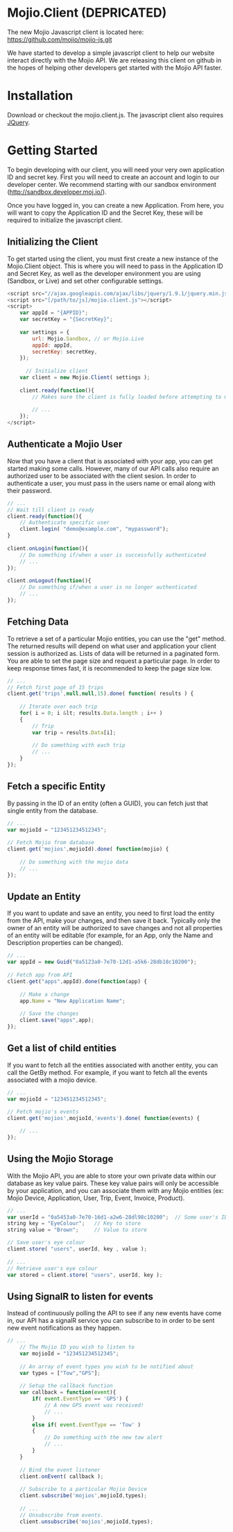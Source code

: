 
Mojio.Client (DEPRICATED)
============

The new Mojio Javascript client is located here: https://github.com/mojio/mojio-js.git

We have started to develop a simple javascript client to help our website interact directly with the Mojio API.  We are releasing this client on github in the hopes of helping other developers get started with the Mojio API faster.

Installation
============

Download or checkout the mojio.client.js.  The javascript client also requires [JQuery](http://jquery.com/).


Getting Started
===============

To begin developing with our client, you will need your very own application ID and secret key.  First you will need to create an account and login to our developer center.  We recommend starting with our sandbox environment (http://sandbox.developer.moj.io/).

Once you have logged in, you can create a new Application.  From here, you will want to copy the Application ID and the Secret Key, these will be required to initialize the javascript client.


Initializing the Client
-----------------------

To get started using the client, you must first create a new instance of the Mojio.Client object.  This is where you will need to pass in the Application ID and Secret Key, as well as the developer environment you are using (Sandbox, or Live) and set other configurable settings.


```javascript
<script src="//ajax.googleapis.com/ajax/libs/jquery/1.9.1/jquery.min.js"></script>
<script src="[/path/to/js]/mojio.client.js"></script>
<script>
    var appId = "{APPID}";
    var secretKey = "{SecretKey}";
	
    var settings = {
        url: Mojio.Sandbox, // or Mojio.Live
        appId: appId,
        secretKey: secretKey,
    });
	
	  // Initialize client
    var client = new Mojio.Client( settings );
	
    client.ready(function(){
        // Makes sure the client is fully loaded before attempting to make additional calls.
		
        // ...
    });
</script>
```

Authenticate a Mojio User
-------------------------

Now that you have a client that is associated with your app, you can get started making some calls.  However, many of our API calls also require an authorized user to be associated with the client sesion.  In order to authenticate a user, you must pass in the users name or email along with their password.

```javascript
// ...
// Wait till client is ready
client.ready(function(){
    // Authenticate specific user
    client.login( "demo@example.com", "mypassword");
}
	
client.onLogin(function(){
    // Do something if/when a user is successfully authenticated
    // ...
});
	
client.onLogout(function(){
    // Do something if/when a user is no longer authenticated
    // ...
});
```

Fetching Data
-------------

To retrieve a set of a particular Mojio entities, you can use the "get" method.  The returned results will depend on what user and application your client session is authorized as. Lists of data will be returned in a paginated form.  You are able to set the page size and request a particular page.  In order to keep response times fast, it is recommended to keep the page size low.

```javascript
// ...
// Fetch first page of 15 trips
client.get('trips',null,null,15).done( function( results ) {
		
    // Iterate over each trip
    for( i = 0; i &lt; results.Data.length ; i++ )
    {
        // Trip
        var trip = results.Data[i];
	
        // Do something with each trip
        // ...
    }
});
```

Fetch a specific Entity
-----------------------

By passing in the ID of an entity (often a GUID), you can fetch just that single entity from the database.

```javascript
// ...
var mojioId = "123451234512345";
	
// Fetch Mojio from database
client.get('mojios',mojioId).done( function(mojio) {
	
    // Do something with the mojio data
    // ...
});
```

Update an Entity
----------------

If you want to update and save an entity, you need to first load the entity from the API, make your changes, and then save it back.  Typically only the owner of an entity will be authorized to save changes and not all properties of an entity will be editable (for example, for an App, only the Name and Description properties can be changed).

```javascript
// ...
var appId = new Guid("0a5123a0-7e70-12d1-a5k6-28db18c10200");
	
// Fetch app from API
client.get("apps",appId).done(function(app) {
	
    // Make a change
    app.Name = "New Application Name";
		
    // Save the changes
    client.save("apps",app);
});
```

Get a list of child entities
----------------------------

If you want to fetch all the entities associated with another entity, you can call the GetBy method.  For example, if you want to fetch all the events associated with a mojio device.

```javascript
// ...
var mojioId = "123451234512345";
	
// Fetch mojio's events
client.get('mojios',mojioId,'events').done( function(events) {

    // ...
});
```

Using the Mojio Storage
-----------------------

With the Mojio API, you are able to store your own private data within our database as key value pairs.  These key value pairs will only be accessible by your application, and you can associate them with any Mojio entities (ex: Mojio Device, Application, User, Trip, Event, Invoice, Product).

```javascript
// ...
var userId = "0a5453a0-7e70-16d1-a2w6-28dl98c10200";  // Some user's ID
string key = "EyeColour";	// Key to store
string value = "Brown"; 	// Value to store

// Save user's eye colour
client.store( "users", userId, key , value );
	
// ...
// Retrieve user's eye colour
var stored = client.store( "users", userId, key );
```

Using SignalR to listen for events
----------------------------------

Instead of continuously polling the API to see if any new events have come in, our API has a signalR service you can subscribe to in order to be sent new event notifications as they happen.

```javascript
// ...
    // The Mojio ID you wish to listen to
    var mojioId = "123451234512345";
	
    // An array of event types you wish to be notified about
    var types = ["Tow","GPS"];
	
    // Setup the callback function
    var callback = function(event){
        if( event.EventType == 'GPS') {
            // A new GPS event was received!
            // ...
	    }
	    else if( event.EventType == 'Tow' )
	    {
            // Do something with the new tow alert
            // ...
        }
    }
	
    // Bind the event listener
    client.onEvent( callback );
	
    // Subscribe to a particular Mojio Device
    client.subscribe('mojios',mojioId,types);
	
    // ...
    // Unsubscribe from events.
    client.unsubscribe('mojios',mojioId,types);
```
